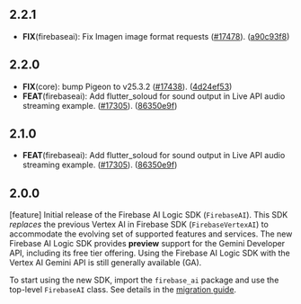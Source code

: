 ## 2.2.1

 - **FIX**(firebaseai): Fix Imagen image format requests ([#17478](https://github.com/firebase/flutterfire/issues/17478)). ([a90c93f8](https://github.com/firebase/flutterfire/commit/a90c93f88e9c2decd2c45461901fb437ff7ce7a7))

## 2.2.0

 - **FIX**(core): bump Pigeon to v25.3.2 ([#17438](https://github.com/firebase/flutterfire/issues/17438)). ([4d24ef53](https://github.com/firebase/flutterfire/commit/4d24ef534464b39dcaef4151c83c78f87b36fb78))
 - **FEAT**(firebaseai): Add flutter_soloud for sound output in Live API audio streaming example.  ([#17305](https://github.com/firebase/flutterfire/issues/17305)). ([86350e9f](https://github.com/firebase/flutterfire/commit/86350e9f36534cb0dd871f61dba70a44aee7a427))

## 2.1.0

 - **FEAT**(firebaseai): Add flutter_soloud for sound output in Live API audio streaming example.  ([#17305](https://github.com/firebase/flutterfire/issues/17305)). ([86350e9f](https://github.com/firebase/flutterfire/commit/86350e9f36534cb0dd871f61dba70a44aee7a427))

## 2.0.0

[feature] Initial release of the Firebase AI Logic SDK (`FirebaseAI`). This SDK *replaces* the previous Vertex AI in Firebase SDK (`FirebaseVertexAI`) to accommodate the evolving set of supported features and services.
The new Firebase AI Logic SDK provides **preview** support for the Gemini Developer API, including its free tier offering.
Using the Firebase AI Logic SDK with the Vertex AI Gemini API is still generally available (GA).

To start using the new SDK, import the `firebase_ai` package and use the top-level `FirebaseAI` class. See details in the [migration guide](https://firebase.google.com/docs/vertex-ai/migrate-to-latest-sdk).
